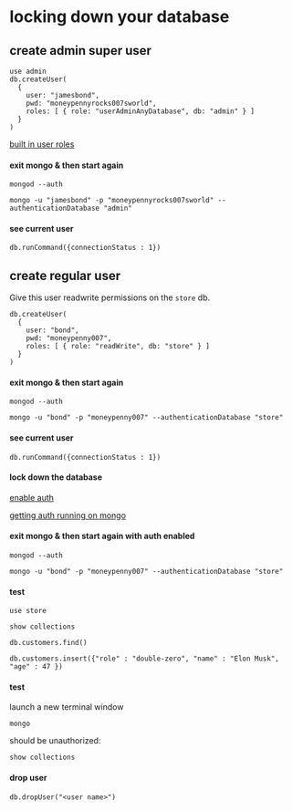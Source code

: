 # locking down your database

## create admin super user

```
use admin
db.createUser(
  {
    user: "jamesbond",
    pwd: "moneypennyrocks007sworld",
    roles: [ { role: "userAdminAnyDatabase", db: "admin" } ]
  }
)
```

[built in user roles](https://docs.mongodb.com/manual/reference/built-in-roles/)

#### exit mongo & then start again
```
mongod --auth
```

```
mongo -u "jamesbond" -p "moneypennyrocks007sworld" --authenticationDatabase "admin"
```

#### see current user

```
db.runCommand({connectionStatus : 1})
```

## create regular user
Give this user readwrite permissions on the ```store``` db.

```
db.createUser(
  {
    user: "bond",
    pwd: "moneypenny007",
    roles: [ { role: "readWrite", db: "store" } ]
  }
)
```

#### exit mongo & then start again
```
mongod --auth
```

```
mongo -u "bond" -p "moneypenny007" --authenticationDatabase "store"
```

#### see current user

```
db.runCommand({connectionStatus : 1})
```

#### lock down the database

[enable auth](https://docs.mongodb.com/master/tutorial/enable-authentication/)

[getting auth running on mongo](https://docs.mongodb.com/manual/tutorial/enable-authentication/)

#### exit mongo & then start again with auth enabled
```
mongod --auth
```

```
mongo -u "bond" -p "moneypenny007" --authenticationDatabase "store"
```

#### test

```
use store
```

```
show collections
```

```
db.customers.find()
```

```
db.customers.insert({"role" : "double-zero", "name" : "Elon Musk", "age" : 47 })
```

#### test

launch a new terminal window

```
mongo
```

should be unauthorized:
```
show collections
```

#### drop user
```
db.dropUser("<user name>")
```